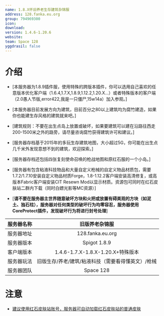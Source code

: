 ```yaml
---
name: 1.8.X怀旧养老生存建筑杂锦服
address: 128.fanka.eu.org
group: 794969300
icon: 
download: 
version: 1.4.6-1.20.6
website: 
team: Space 128
yggdrasil: false
---
```


# 介绍
- [本服务器为1.8.9插件服，使用特殊的跨版本插件，你可以选用自己喜欢的任意版本优化客户端（1.6.4,1.7.X,1.8.9,1.12.2,1.20.X...）或者特殊版本的客户端（2.0愚人节版,error422,我是一只僵尸,15w14a）加入参观。]
- [本服务器目前发展方向为建筑，目前百分之80以上建筑均为腐竹建造，如果你也能建生存风格的建筑就来吧。]
- [建筑规则：不要在出生点岛上放置或破坏，如果要建筑可以建在沿路往西走200-1500米之外的路旁，请尽量咨询腐竹获得建筑许可和建议。]
- [服务器存档基于2015年的多玩生存建筑地图，大小超过5G，你可能在出生点几千米外发现意想不到的建筑，欢迎探索。]
- [服务器存档还包括四张复刻使命召唤的枪战地图和原红石服的一个小岛。]
- [服务器有包含粘液科技物品和大量自定义枪械的自定义物品材质包，需要1.7.2/1.7.10安装自定义物品材质Forge，1.8-1.12.2客户端安装高清修复，或高版本Fabric客户端安装CIT Resewn Mod以显示材质。资源包可同时在红石皮肤站二群内下载（同时白嫖光影等MC资源）]

- [**请不要在服务器主世界随意破坏方块和火把或放置有碍美观的方块（如泥土、独石柱），服务器对任何类型的破坏行为均零容忍，服务器使用CoreProtect插件，发现破坏行为将进行封号处理**]

| 服务器名称 | 旧版养老杂锦服 |
| :---: | :---: |
| 服务器地址 | 128.fanka.eu.org |
| 服务器版本 | Spigot 1.8.9 |
| 客户端版本 | 1.4.6-1.7.X-1.8.X-1.20.X+特殊版本 |
| 服务器玩法 | 旧版生存/养老/建筑/粘液科技（需要看得懂英文）/枪械 | 
| 服务器团队 | Space 128 |

# 注意

- [建议使用红石皮肤站账号，服务器可自动加载红石皮肤站的普通皮肤](https://mcskin.com.cn/)
